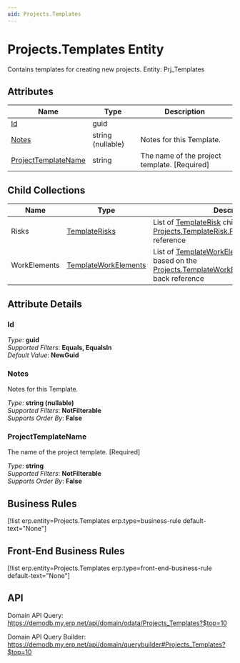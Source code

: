 ```yaml
---
uid: Projects.Templates
---
```

# Projects.Templates Entity

Contains templates for creating new projects. Entity: Prj_Templates

## Attributes

| Name | Type | Description |
| ---- | ---- | --- |
| [Id](Projects.Templates.md#id) | guid |  
| [Notes](Projects.Templates.md#notes) | string (nullable) | Notes for this Template. 
| [ProjectTemplateName](Projects.Templates.md#projecttemplatename) | string | The name of the project template. [Required] 

## Child Collections

| Name | Type | Description |
| ---- | ---- | --- |
| Risks | [TemplateRisks](Projects.TemplateRisks.md) | List of [TemplateRisk](Projects.TemplateRisks.md) child objects, based on the [Projects.TemplateRisk.ProjectTemplate](Projects.TemplateRisks.md#projecttemplate) back reference 
| WorkElements | [TemplateWorkElements](Projects.TemplateWorkElements.md) | List of [TemplateWorkElement](Projects.TemplateWorkElements.md) child objects, based on the [Projects.TemplateWorkElement.ProjectTemplate](Projects.TemplateWorkElements.md#projecttemplate) back reference 


## Attribute Details

### Id

_Type_: **guid**  
_Supported Filters_: **Equals, EqualsIn**  
_Default Value_: **NewGuid**  

### Notes

Notes for this Template.

_Type_: **string (nullable)**  
_Supported Filters_: **NotFilterable**  
_Supports Order By_: **False**  

### ProjectTemplateName

The name of the project template. [Required]

_Type_: **string**  
_Supported Filters_: **NotFilterable**  
_Supports Order By_: **False**  



## Business Rules

[!list erp.entity=Projects.Templates erp.type=business-rule default-text="None"]

## Front-End Business Rules

[!list erp.entity=Projects.Templates erp.type=front-end-business-rule default-text="None"]

## API

Domain API Query:
<https://demodb.my.erp.net/api/domain/odata/Projects_Templates?$top=10>

Domain API Query Builder:
<https://demodb.my.erp.net/api/domain/querybuilder#Projects_Templates?$top=10>

